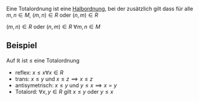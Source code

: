 Eine Totalordnung ist eine [Halbordnung](Halbordnung.md), bei der zusätzlich gilt dass für alle $m, n\in M$,  $(m, n) \in R$ oder $(n,m)\in R$

$(m,n) \in R$ oder $(n,m) \in R$ $\forall m,n \in M$

## Beispiel
Auf $\mathbb R$ ist $\leq$ eine Totalordnung

- reflex: $x\leq x \forall x \in R$
- trans: $x \leq y$ und $x \leq z \implies x \leq z$
- antisymetrisch: $x \leq y$ und $y \leq x \implies x = y$
- Totalord: $\forall x, y \in R$ gilt $x \leq y$ oder $y\leq x$

